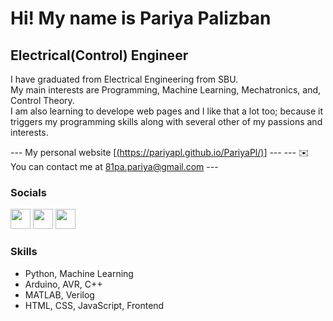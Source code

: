 Hi! My name is Pariya Palizban
================================

Electrical(Control) Engineer
------------------------------

I have graduated from Electrical Engineering from SBU.</br>
My main interests are Programming, Machine Learning, Mechatronics, and, Control Theory.</br>
I am also learning to develope web pages and I like that a lot too; because it triggers my programming skills along with several other of my passions and interests.

--- My personal website [[(https://pariyapl.github.io/PariyaPl/)]((https://pariyapl.github.io/PariyaPl/))]  ---
--- ✉️  You can contact me at [81pa.pariya@gmail.com](mailto:81pa.pariya@gmail.com)  ---

### Socials

<p align="left"> <a href="https://www.github.com/PariyaPl" target="_blank" rel="noreferrer"><img src="https://raw.githubusercontent.com/danielcranney/readme-generator/main/public/icons/socials/github.svg" width="32" height="32" /></a> <a href="https://www.linkedin.com/in/pariyapalizban" target="_blank" rel="noreferrer"><img src="https://raw.githubusercontent.com/danielcranney/readme-generator/main/public/icons/socials/linkedin.svg" width="32" height="32" /></a> <a href="https://discord.com/users/pariyapalizban" target="_blank" rel="noreferrer"><img src="https://raw.githubusercontent.com/danielcranney/readme-generator/main/public/icons/socials/discord.svg" width="32" height="32" /></a>  </p>

### Skills
* Python, Machine Learning 
* Arduino, AVR, C++
* MATLAB, Verilog
* HTML, CSS, JavaScript, Frontend

